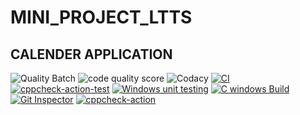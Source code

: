 # MINI_PROJECT_LTTS

## CALENDER APPLICATION

![Quality Batch](https://www.code-inspector.com/project/24935/status/svg)
![code quality score](https://www.code-inspector.com/project/24935/score/svg)
![Codacy](https://app.codacy.com/gh/meghasgowda99/calendar_application_302301/dashboard?branch=main/svg)
[![CI](https://github.com/meghasgowda99/calendar_application_302301/actions/workflows/main.yml/badge.svg)](https://github.com/meghasgowda99/calendar_application_302301/actions/workflows/main.yml)
[![cppcheck-action-test](https://github.com/meghasgowda99/calendar_application_302301/actions/workflows/cpp__check.yml/badge.svg)](https://github.com/meghasgowda99/calendar_application_302301/actions/workflows/cpp__check.yml)
[![Windows unit testing](https://github.com/meghasgowda99/calendar_application_302301/actions/workflows/windows-unity.yml/badge.svg)](https://github.com/meghasgowda99/calendar_application_302301/actions/workflows/windows-unity.yml)
[![C windows Build](https://github.com/meghasgowda99/calendar_application_302301/actions/workflows/build.yml/badge.svg)](https://github.com/meghasgowda99/calendar_application_302301/actions/workflows/build.yml)
[![Git Inspector](https://github.com/meghasgowda99/calendar_application_302301/actions/workflows/gitinspector.yml/badge.svg)](https://github.com/meghasgowda99/calendar_application_302301/actions/workflows/gitinspector.yml)
[![cppcheck-action](https://github.com/meghasgowda99/calendar_application_302301/actions/workflows/cpp-check.yml/badge.svg)](https://github.com/meghasgowda99/calendar_application_302301/actions/workflows/cpp-check.yml)

